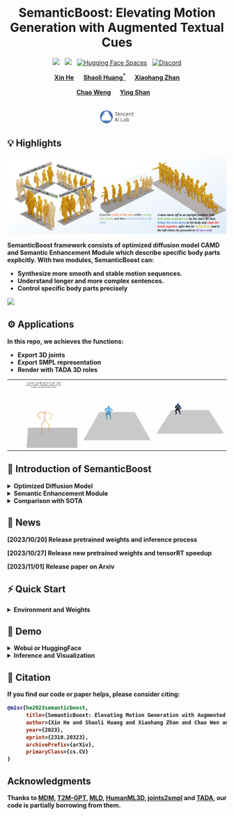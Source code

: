 <div align="center">

<h1> SemanticBoost: Elevating Motion Generation with Augmented Textual Cues </h1>

  <a href='https://arxiv.org/abs/2310.20323'><img src='https://img.shields.io/badge/ArXiv-PDF-red'></a> &nbsp; <a href='https://blackgold3.github.io/SemanticBoost/'><img src='https://img.shields.io/badge/Project-Page-Green'></a> &nbsp; [![Hugging Face Spaces](https://img.shields.io/badge/%F0%9F%A4%97%20Hugging%20Face-Spaces-blue)](https://huggingface.co/spaces/Kleinhe/SemanticBoost)  &nbsp; [![Discord](https://dcbadge.vercel.app/api/server/rrayYqZ4tf?style=flat)](https://discord.gg/rrayYqZ4tf)


<div>
    <b><a href="https://github.com/blackgold3" target="_blank">Xin He</a></b> &emsp;
    <b><a href="https://scholar.google.com/citations?user=o31BPFsAAAAJ&hl=en" target="_blank">Shaoli Huang<sup>*</sup></a> &emsp;
    <b><a href="https://xiaohangzhan.github.io/" target="_blank">Xiaohang Zhan</a><br></b>  <br>
    <b><a href="https://scholar.google.com/citations?user=pRA19-8AAAAJ&hl=en" target="_blank">Chao Weng</a></b> &emsp;
    <b><a href="https://scholar.google.com/citations?user=4oXBp9UAAAAJ&hl=zh-TW" target="_blank">Ying Shan</a></b> &emsp;
</div>
<br>

<a href="https://ai.tencent.com/ailab/zh/index"><img src='figs/ailab.png' width=80></a>


</div>

## 💡 Highlights

<img src="figs/teaser.png" alt="Alt text" title="Our method">

SemanticBoost framework consists of optimized diffusion model **CAMD** and **Semantic Enhancement Module** which describe specific body parts explicitly. With two modules, SemanticBoost can:

- Synthesize more smooth and stable motion sequences.
- Understand longer and more complex sentences.
- Control specific body parts precisely

<img src="figs/samples.gif"> 

## ⚙ Applications


In this repo, we achieves the functions:

- Export 3D joints
- Export SMPL representation
- Render with TADA 3D roles

<table>
  <tr>
    <td><img src="figs/joints.gif"></td>
    <td><img src="figs/mesh.gif"></td>
    <td><img src="figs/batman.gif"></td>
  </tr>
</table>

## 📰 Introduction of SemanticBoost

<details>
  <summary><b>Optimized Diffusion Model</b></summary>
  <img src="figs/framework.png">
</details>

<details>
  <summary><b>Semantic Enhancement Module</b></summary>
  <img src="figs/semantic.png">
</details>

<details>
  <summary><b>Comparison with SOTA</b></summary>
  <img src="figs/results.png">
</details>

## 📢 News

[2023/10/20] **Release pretrained weights and inference process**

[2023/10/27] **Release new pretrained weights and tensorRT speedup**

[2023/11/01] **Release paper on Arxiv**

## ⚡️ Quick Start

<details>
  <summary><b>Environment and Weights</b></summary>

### 1. Dependencies

```sh
python install -r requirements.txt
```

### 2. Linux Package - Debian (EGL package for render)
```sh
sudo apt-get install freeglut3-dev
```

### 3. Pretrained Weights
```sh
bash scripts/prepare.sh
```

### 4. (Optional) TADA Support

- Download Choice 1

  - Download charactors in 
  > https://drive.google.com/file/d/1rbkIpRmvPaVD9AJeCxWqBBYHkRIwrNmC/view

  - Download Init Pose in

  > https://tada.is.tue.mpg.de/download.php

  - Save two zip files in the root dir and then run command

  ```sh
  bash scripts/tada_process.sh
  ```

- Download Choice 2

  ```sh
  bash scripts/tada_goole.sh
  ```

### 5. (Optional) TensorRT Inference

- Download TensorRT SDK, we test with TensorRT-8.6.0 and pytorch 2.0.1
  > https://developer.nvidia.com/nvidia-tensorrt-8x-download

- Set environment

  ```sh
  export LD_LIBRARY_PATH=/data/TensorRT-8.6.0.12/lib:$LD_LIBRARY_PATH
  export PATH=/data/TensorRT-8.6.0.12/bin:$PATH
  ```

- Install python api

  ```sh
  pip install /data/TensorRT-8.6.0.12/python/tensorrt-8.6.0-cp39-none-linux_x86_64.whl
  ```

- Export TensorRT engine

  ```sh
  bash scripts/quanti.sh
  ```

</details>

## 👀 Demo

<details>

<summary><b>Webui or HuggingFace</b></summary>

Run the following script to launch webui, then visit [0.0.0.0:7860](http://0.0.0.0:7860)

```sh
python app.py
```

</details>

<details>

<summary><b>Inference and Visualization</b></summary>

### General Visualization

```sh

#### speedup = 1 infer with TensorRT speedup = 0 load torch model

python inference.py --prompt "120, A person walks forward and sits down on the chair." --mode ncamd --size 1024 --render_mode pyrender_slow --speedup 1
```

### TADA Visualization

```sh

######## More tada_role please refer to TADA-100

python inference.py --prompt "120, A person walks forward and sits down on the chair." --mode ncamd --size 1024 --render_mode pyrender_slow --tada_role "Iron Man" --speedup 1

```

### Prompt Engineering


1. **Normal sentences** -> (Length,) Sentence

    - Example: 120, A person waks backwards and sits down on the chair.

    - PS: If do not give length, the default setting is 196 frames.

2. **Detail control with semantic enhancement** -> (Length,) Sentence. During the process, (the person moves to [position],) (the person looks [head orientation],) (his left forearm moves to [left forearm position]).

    - Example: 120, A person walks. During the process, the person moves to the south, the person looks forward downward, then leftward backward, his left forearm moves to body's beside, then left front, left back repeatly.

3. **Long motion synthesis with DoubleTake strategy** -> (Length1, ) Sentence1 | (Length2, ) Sentence2 | ...

    - Example: 100, A person walks forward. | 120, A person dances in place. | 100, A person walks backwards.

    - PS: It will synthesize with DoubleTake when "|" is in the sentences.



</details>

## 📖 Citation

If you find our code or paper helps, please consider citing:

```bibtex
@misc{he2023semanticboost,
      title={SemanticBoost: Elevating Motion Generation with Augmented Textual Cues}, 
      author={Xin He and Shaoli Huang and Xiaohang Zhan and Chao Wen and Ying Shan},
      year={2023},
      eprint={2310.20323},
      archivePrefix={arXiv},
      primaryClass={cs.CV}
}
```

## Acknowledgments

Thanks to [MDM](https://github.com/ChenFengYe/motion-latent-diffusion), [T2M-GPT](https://github.com/Mael-zys/T2M-GPT), [MLD](https://github.com/ChenFengYe/motion-latent-diffusion),  [HumanML3D](https://github.com/EricGuo5513/HumanML3D), [joints2smpl](https://github.com/wangsen1312/joints2smpl) and [TADA](https://github.com/TingtingLiao/TADA), our code is partially borrowing from them.
